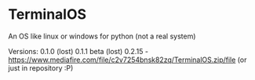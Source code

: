 # TerminalOS
An OS like linux or windows for python (not a real system)

Versions:
0.1.0 (lost)
0.1.1 beta (lost)
0.2.15 - https://www.mediafire.com/file/c2v7254bnsk82zq/TerminalOS.zip/file (or just in repository :P)
